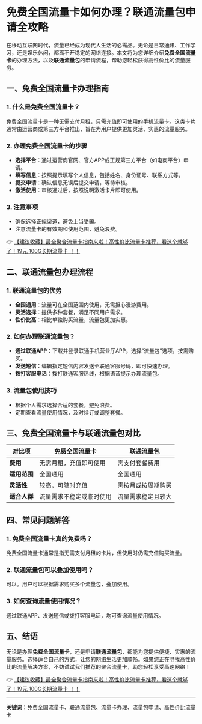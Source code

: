 # 免费全国流量卡如何办理？联通流量包申请全攻略

在移动互联网时代，流量已经成为现代人生活的必需品。无论是日常通讯、工作学习，还是娱乐休闲，都离不开稳定的网络连接。本文将为您详细介绍**免费全国流量卡**的办理方法，以及**联通流量包**的申请流程，帮助您轻松获得高性价比的流量服务。

## 一、免费全国流量卡办理指南

### 1. 什么是免费全国流量卡？
免费全国流量卡是一种无需支付月租，只需充值即可使用的手机流量卡。这类卡片通常由运营商或第三方平台推出，旨在为用户提供更加灵活、实惠的流量服务。

### 2. 办理免费全国流量卡的步骤
- **选择平台**：通过运营商官网、官方APP或正规第三方平台（如电商平台）申请。
- **填写信息**：按照提示填写个人信息，包括姓名、身份证号、联系方式等。
- **提交申请**：确认信息无误后提交申请，等待审核。
- **激活使用**：审核通过后，按照说明激活卡片即可使用。

### 3. 注意事项
- 确保选择正规渠道，避免上当受骗。
- 注意流量卡的有效期和使用范围，避免浪费。

👉 [【建议收藏】最全聚合流量卡指南来啦！高性价比流量卡推荐，看这个就够了！19元 100G长期流量卡 ！！](https://bit.ly/Liuliangka)

## 二、联通流量包办理流程

### 1. 联通流量包的优势
- **全国通用**：流量可在全国范围内使用，无需担心漫游费用。
- **灵活选择**：提供多种套餐，满足不同用户需求。
- **性价比高**：相比单独购买流量，流量包更加实惠。

### 2. 如何办理联通流量包？
- **通过联通APP**：下载并登录联通手机营业厅APP，选择“流量包”选项，按需购买。
- **发送短信**：编辑指定短信内容发送至联通客服号码，即可快速办理。
- **拨打客服电话**：拨打联通客服热线，根据语音提示办理流量包。

### 3. 流量包使用技巧
- 根据个人需求选择合适的套餐，避免浪费。
- 定期查看流量使用情况，及时续订或调整套餐。

## 三、免费全国流量卡与联通流量包对比

| 对比项          | 免费全国流量卡                | 联通流量包                |
|-----------------|-------------------------------|---------------------------|
| **费用**        | 无需月租，充值即可使用        | 需支付套餐费用            |
| **适用范围**    | 全国通用                      | 全国通用                  |
| **灵活性**      | 较高，可随时充值              | 需按月或按周期购买        |
| **适合人群**    | 流量需求不稳定或临时使用      | 流量需求稳定且较大        |

## 四、常见问题解答

### 1. 免费全国流量卡真的免费吗？
免费全国流量卡通常是指无需支付月租的卡片，但使用时仍需充值购买流量。

### 2. 联通流量包可以叠加使用吗？
可以。用户可以根据需求购买多个流量包，叠加使用。

### 3. 如何查询流量使用情况？
通过联通APP、发送短信或拨打客服电话，均可查询流量使用情况。

## 五、结语

无论是办理**免费全国流量卡**，还是申请**联通流量包**，都能为您提供便捷、实惠的流量服务。选择适合自己的方式，让您的网络生活更加顺畅。如果您正在寻找高性价比的流量解决方案，不妨试试我们推荐的聚合流量卡，助您轻松享受高速网络！

👉 [【建议收藏】最全聚合流量卡指南来啦！高性价比流量卡推荐，看这个就够了！19元 100G长期流量卡 ！！](https://bit.ly/Liuliangka)

---

**关键词**：免费全国流量卡、联通流量包、流量卡办理、流量包申请、高性价比流量卡